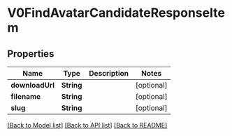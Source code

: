# V0FindAvatarCandidateResponseItem

## Properties
Name | Type | Description | Notes
------------ | ------------- | ------------- | -------------
**downloadUrl** | **String** |  | [optional] 
**filename** | **String** |  | [optional] 
**slug** | **String** |  | [optional] 

[[Back to Model list]](../README.md#documentation-for-models) [[Back to API list]](../README.md#documentation-for-api-endpoints) [[Back to README]](../README.md)


